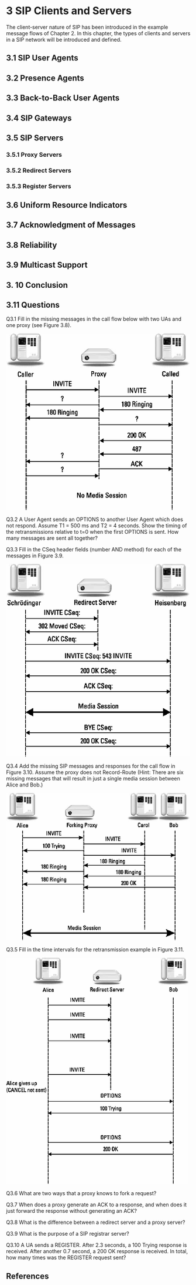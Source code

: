# 3	SIP Clients and Servers

The client-server nature of SIP has been introduced in the example message flows of Chapter 2. In this chapter, the types of clients and servers in a SIP network will be introduced and defined.

##	3.1	SIP User Agents

## 3.2	Presence Agents

## 3.3	Back-to-Back User Agents

## 3.4	SIP Gateways

## 3.5	SIP Servers

###	3.5.1	Proxy Servers

### 3.5.2	Redirect Servers

### 3.5.3	Register Servers

## 3.6	Uniform Resource Indicators

## 3.7	Acknowledgment of Messages

## 3.8	Reliability

## 3.9	Multicast Support

## 3. 10	Conclusion

## 3.11	Questions

Q3.1 Fill in the missing messages in the call flow below with two UAs and one proxy (see Figure 3.8).

![image-20220313110151776](images/image-20220313110151776.png)

Q3.2 A User Agent sends an OPTIONS to another User Agent which does not respond. Assume T1 = 500 ms and T2 = 4 seconds. Show the timing of the retransmissions relative to t=0 when the first OPTIONS is sent. How many messages are sent all together?

Q3.3 Fill in the CSeq header fields (number AND method) for each of the messages in Figure 3.9.

![image-20220313110243761](images/image-20220313110243761.png)

Q3.4 Add the missing SIP messages and responses for the call flow in Figure 3.10. Assume the proxy does not Record-Route (Hint: There are six missing messages that will result in just a single media session between Alice and Bob.)

![image-20220313110312006](images/image-20220313110312006.png)

Q3.5 Fill in the time intervals for the retransmission example in Figure 3.11.

![image-20220313110321576](images/image-20220313110321576.png)

Q3.6 What are two ways that a proxy knows to fork a request?

Q3.7 When does a proxy generate an ACK to a response, and when does it just forward the response without generating an ACK?

Q3.8 What is the difference between a redirect server and a proxy server?

Q3.9 What is the purpose of a SIP registrar server?

Q3.10 A UA sends a REGISTER. After 2.3 seconds, a 100 Trying response is received. After another 0.7 second, a 200 OK response is received. In total, how many times was the REGISTER request sent?

## References

[^1]:	Rosenberg, J., et al., “SIP: Session Initiation Protocol,” RFC 3261, June 2002.
[^2]:	Rosenberg, J., “A Presence Event Package for the Session Initiation Protocol (SIP),” RFC 3856, August 2004.
[^3]:	Roach, A., “SIP—Specific Event Notification,” RFC 6665, July 2012.
[^4]:	Niemi, A., “Session Initiation Protocol (SIP) Extension for Event State Publication,” RFC 3903, October 2004.
[^5]:	Hautakorpi, J., et al., “Requirements from SIP (Session Initiation Protocol) Session Border Control Deployments,” RFC 5853, April 2010.
[^6]:	Schulzrinne, H., and C. Agboh, “Session Initiation Protocol (SIP)-H.323 Interworking Requirements,” RFC 4123, July 2005.
[^7]:	Rosenberg, J., H. Salama, and M. Squire, “Telephony Routing over IP (TRIP),” RFC 3219, January 2002.
[^8]:	Roach, A., “Registration for Multiple Phone Numbers in the Session Initiation Protocol (SIP),” RFC 6140, March 2011.
[^9]:	Donovan, S., and J. Rosenberg, “Session Timers in the Session Initiation Protocol (SIP),” RFC 4028, April 2005.
[^10]: 	Belshe, M., et al., “Hypertext Transfer Protocol Version 2 (HTTP/2),” RFC 7540, May 2015.
[^11]: 	Burger, E., J. Van Dyke, and A. Spitzer, “Basic Network Media Services with SIP,” RFC 4240, December 2005.
[^12]: 	Bormann, C., et al., “Applying Signaling Compression (SigComp) to the Session Initiation Protocol (SIP),” RFC 5049, December 2007.
[^13]: 	Jennings, C., F. Audet, and J. Elwell, “Session Initiation Protocol (SIP) URIs for Applications such as Voicemail and Interactive Voice Response (IVR),” RFC 4458, April 2006.
[^14]: 	Rosenberg, J., “Obtaining and Using Globally Routable User Agent URIs (GRUUs) in the Session Initiation Protocol (SIP),” RFC 5627, October 2009.
[^15]: 	Jennings, C., Mahy, R., and F. Audet, “Managing Client-Initiated Connections in the Session Initiation Protocol (SIP),” RFC 5626, October 2009.

